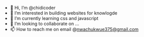- 👋 Hi, I’m @chidicoder
- 👀 I’m interested in building websites for knowlogde
- 🌱 I’m currently learning css and javascript
- 💞️ I’m looking to collaborate on ...
- 📫 How to reach me on email @nwachukwue375@gmail.com

<!---
chidicoder/chidicoder is a ✨ special ✨ repository because its `README.md` (this file) appears on your GitHub profile.
You can click the Preview link to take a look at your changes.
--->
